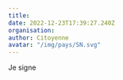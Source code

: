 ```yaml
---
title: 
date: 2022-12-23T17:39:27.240Z
organisation: 
author: Citoyenne 
avatar: "/img/pays/SN.svg"
---
```


Je signe 